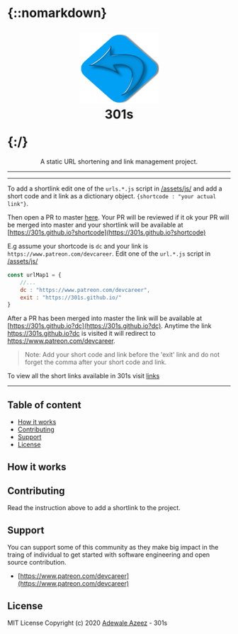 # {::nomarkdown}<p style="text-align: center;" align="center"><img src="./assets/images/301s.png" alt="301s" style="width:180px;height:160px;" width="180" height="160" /><br />301s</p>{:/}

<p style="text-align: center;" align="center">A static URL shortening and link management project.</p>

---
<script src="/assets/js/urls.1.js"></script> <script src="/assets/js/main.js"></script>
---

To add a shortlink edit one of the `urls.*.js` script in [/assets/js/](./assets/js/urls.1.js) and add a short code and it link as a dictionary object. `{shortcode : "your actual link"}`.

Then open a PR to master [here](https://github.com/301s/301s.github.io/pulls). Your PR will be reviewed if it ok your PR will be merged into master and your shortlink will be available at [https://301s.github.io?shortcode](https://301s.github.io?shortcode)

E.g assume your shortcode is `dc` and your link is `https://www.patreon.com/devcareer`. Edit one of the `url.*.js` script in [/assets/js/](./assets/js/urls.1.js)

```js
const urlMap1 = {
    //...
    dc : "https://www.patreon.com/devcareer",
    exit : "https://301s.github.io/"
}
```

After a PR has been merged into master the link will be available at [https://301s.github.io?dc](https://301s.github.io?dc). Anytime the link https://301s.github.io?dc is visited it will redirect to https://www.patreon.com/devcareer.

 > Note: Add your short code and link before the 'exit' link and do not forget the comma after your short code and link. 

 To view all the short links available in 301s visit [links](https://301s.github.io/links.html)
___

## Table of content
- [How it works](#how-it-works)
- [Contributing](#contributing)
- [Support](#support)
- [License](#license)

## How it works

## Contributing

Read the instruction above to add a shortlink to the project. 

## Support

You can support some of this community as they make big impact in the traing of individual to get started with software engineering and open source contribution.

- [https://www.patreon.com/devcareer](https://www.patreon.com/devcareer)

## License

MIT License Copyright (c) 2020 [Adewale Azeez](https://twitter.com/iamthecarisma) - 301s

